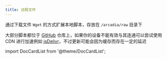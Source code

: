 ```yaml
---
title: 远程文件
---
```


通过下载文件 `Wget` 的方式扩展本地脚本，存放在 `/arcadia/raw` 目录下

大部分脚本都位于 [GitHub](https://github.com) 仓库上，如果你的设备不能有效与其连通可以尝试使用 CDN 进行加速例如 [jsDelivr](https://www.jsdelivr.com/github)，不过更新可能会因为缓存而存在一定的延迟

import DocCardList from '@theme/DocCardList';

<DocCardList />
